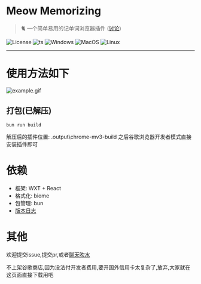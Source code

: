 
# Meow Memorizing

> 🐈️  一个简单易用的记单词浏览器插件 ([讨论](https://github.com/yebei199/meow-memorizing/discussions))

![License](https://img.shields.io/github/license/pot-app/pot-desktop.svg)
![ts](https://img.shields.io/badge/typescript-blue?logo=typescript&logoColor=white)
![Windows](https://img.shields.io/badge/-Windows-blue?logo=windows&logoColor=white)
![MacOS](https://img.shields.io/badge/-macOS-black?&logo=apple&logoColor=white)
![Linux](https://img.shields.io/badge/-Linux-yellow?logo=linux&logoColor=white)

<hr/>

# 使用方法如下

![example.gif](https://i.imgur.com/tdqxiJ7.gif)

## 打包(已解压)

```shell
bun run build
``` 
解压后的插件位置: .output\chrome-mv3-build
之后谷歌浏览器开发者模式直接安装插件即可

# 依赖
- 框架: WXT + React
- 格式化: biome
- 包管理: bun 
- [版本日志](./docs/CHANGELOG.md)

# 其他
欢迎提交issue,提交pr,或者[聊天吹水](https://github.com/yebei199/meow-memorizing/discussions)

不上架谷歌商店,因为没法付开发者费用,要开国外信用卡太复杂了,放弃,大家就在这页面直接下载用吧
